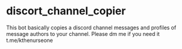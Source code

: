 # discort_channel_copier
This bot basically copies a discord channel messages and profiles of message authors to your channel. Please dm me if you need it   t.me/kthenurseone
